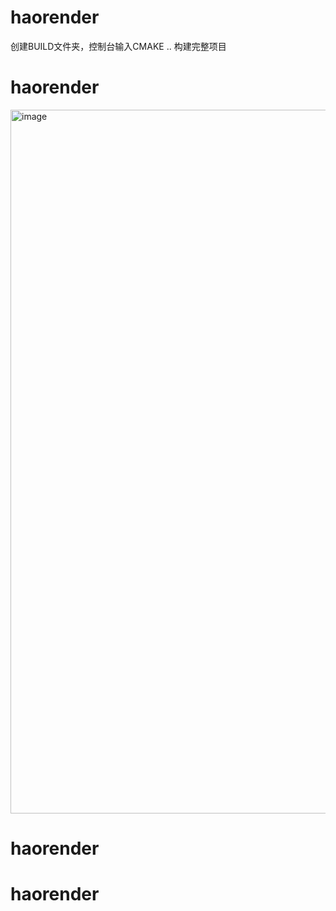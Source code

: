 ﻿# haorender
 创建BUILD文件夹，控制台输入CMAKE ..  构建完整项目
# haorender
<img width="1126" alt="image" src="https://github.com/user-attachments/assets/fb46f1fa-4a6e-45d9-ac84-fe85a77b22c0" />

# haorender
# haorender
